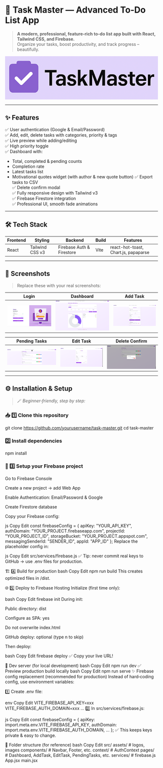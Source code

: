 # 📝 Task Master — Advanced To‑Do List App

> **A modern, professional, feature‑rich to‑do list app built with React, Tailwind CSS, and Firebase.**  
> Organize your tasks, boost productivity, and track progress – beautifully.

![Task Master Banner](/public/logo.png)

---

## ✨ **Features**

✅ User authentication (Google & Email/Password)  
✅ Add, edit, delete tasks with categories, priority & tags  
✅ Live preview while adding/editing  
✅ High priority toggle  
✅ Dashboard with:
- Total, completed & pending counts
- Completion rate
- Latest tasks list
- Motivational quotes widget (with author & new quote button)
✅ Export tasks to CSV  
✅ Delete confirm modal  
✅ Fully responsive design with Tailwind v3  
✅ Firebase Firestore integration  
✅ Professional UI, smooth fade animations

---

## 🛠 **Tech Stack**

| Frontend | Styling | Backend | Build | Features |
|--|--|--|--|--|
| React | Tailwind CSS v3 | Firebase Auth & Firestore | Vite | react-hot-toast, Chart.js, papaparse |

---

## 📸 **Screenshots**

> Replace these with your real screenshots:

| Login | Dashboard | Add Task |
|--|--|--|
| ![Login](/public/login.png) | ![Dashboard](/public/dashboard.png) | ![Add Task](/public/addtask.png) |

| Pending Tasks | Edit Task | Delete Confirm |
|--|--|--|
| ![Pending](public/pendingtask.png) | ![Edit](public/edittask.png) | ![Delete](public/deletetask.png) |

---

## ⚙ **Installation & Setup**

> 🪄 *Beginner‑friendly, step by step:*

### 📥 1️⃣ Clone this repository

git clone https://github.com/yourusername/task-master.git
cd task-master

### 2️⃣ Install dependencies
npm install

### 🔑 3️⃣ Setup your Firebase project
Go to Firebase Console

Create a new project → add Web App

Enable Authentication: Email/Password & Google

Create Firestore database

Copy your Firebase config:

js
Copy
Edit
const firebaseConfig = {
  apiKey: "YOUR_API_KEY",
  authDomain: "YOUR_PROJECT.firebaseapp.com",
  projectId: "YOUR_PROJECT_ID",
  storageBucket: "YOUR_PROJECT.appspot.com",
  messagingSenderId: "SENDER_ID",
  appId: "APP_ID"
};
Replace the placeholder config in:

js
Copy
Edit
src/services/firebase.js
✅ Tip: never commit real keys to GitHub → use .env files for production.

🏗 4️⃣ Build for production
bash
Copy
Edit
npm run build
This creates optimized files in /dist.

🌐 5️⃣ Deploy to Firebase Hosting
Initialize (first time only):

bash
Copy
Edit
firebase init
During init:

Public directory: dist

Configure as SPA: yes

Do not overwrite index.html

GitHub deploy: optional (type n to skip)

Then deploy:

bash
Copy
Edit
firebase deploy
✅ Copy your live URL!

🚀 Dev server (for local development)
bash
Copy
Edit
npm run dev
✅ Preview production build locally
bash
Copy
Edit
npm run serve
✨ Firebase config replacement (recommended for production)
Instead of hard‑coding config, use environment variables:

1️⃣ Create .env file:

env
Copy
Edit
VITE_FIREBASE_API_KEY=xxx
VITE_FIREBASE_AUTH_DOMAIN=xxx
...
2️⃣ In src/services/firebase.js:

js
Copy
Edit
const firebaseConfig = {
  apiKey: import.meta.env.VITE_FIREBASE_API_KEY,
  authDomain: import.meta.env.VITE_FIREBASE_AUTH_DOMAIN,
  ...
};
✅ This keeps keys private & easy to change.

📌 Folder structure (for reference)
bash
Copy
Edit
src/
  assets/          # logos, images
  components/      # Navbar, Footer, etc.
  context/         # AuthContext
  pages/           # Dashboard, AddTask, EditTask, PendingTasks, etc.
  services/        # firebase.js
  App.jsx
  main.jsx
